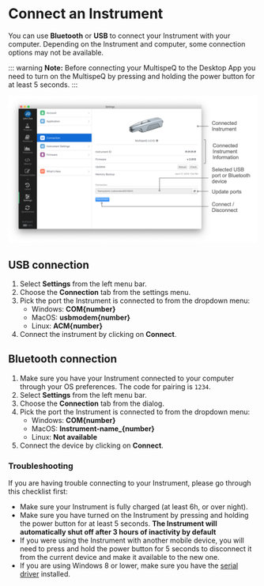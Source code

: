 # Connect an Instrument

You can use **Bluetooth** or **USB** to connect your Instrument with your computer. Depending on the Instrument and computer, some connection options may not be available.

::: warning
**Note:** Before connecting your MultispeQ to the Desktop App you need to turn on the MultispeQ by pressing and holding the power button for at least 5 seconds.
:::

![Connect an Instrument](./images/connect-an-instrument.png)

## USB connection

1. Select **<i class="fa fa-sliders"></i> Settings** from the left menu bar.
2. Choose the **Connection** tab from the settings menu.
3. Pick the port the Instrument is connected to from the dropdown menu:
    - Windows: **COM{number}**
    - MacOS: **usbmodem{number}**
    - Linux: **ACM{number}**
4. Connect the instrument by clicking on **Connect**.

## Bluetooth connection

1. Make sure you have your Instrument connected to your computer through your OS preferences. The code for pairing is `1234`.
2. Select **<i class="fa fa-sliders"></i> Settings** from the left menu bar.
3. Choose the **Connection** tab from the dialog.
4. Pick the port the Instrument is connected to from the dropdown menu:
    - Windows: **COM{number}**
    - MacOS: **Instrument-name_{number}**
    - Linux: **Not available**
5. Connect the device by clicking on **Connect**.

### Troubleshooting

If you are having trouble connecting to your Instrument, please go through this checklist first:

- Make sure your Instrument is fully charged (at least 6h, or over night).
- Make sure you have turned on the Instrument by pressing and holding the power button for at least 5 seconds. **The Instrument will automatically shut off after 3 hours of inactivity by default**
- If you were using the Instrument with another mobile device, you will need to press and hold the power button for 5 seconds to disconnect it from the current device and make it available to the new one.
- If you are using Windows 8 or lower, make sure you have the [serial driver](https://www.pjrc.com/teensy/td_download.html) installed.
